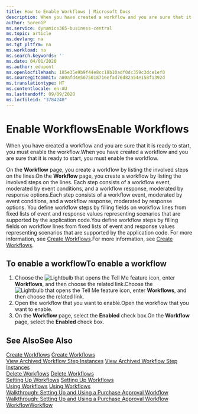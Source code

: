 ```yaml
---
title: How to Enable Workflows | Microsoft Docs
description: When you have created a workflow and you are sure that it is ready to start, you must enable the workflow.
author: SorenGP
ms.service: dynamics365-business-central
ms.topic: article
ms.devlang: na
ms.tgt_pltfrm: na
ms.workload: na
ms.search.keywords: ''
ms.date: 04/01/2020
ms.author: edupont
ms.openlocfilehash: 185e35e9b9f44e8cc18b10adf0dc359c3dce1ef0
ms.sourcegitcommit: a80afd4e5075018716efad76d82a54e158f1392d
ms.translationtype: HT
ms.contentlocale: en-AU
ms.lasthandoff: 09/09/2020
ms.locfileid: "3784240"
---
```

# <a name="enable-workflows"></a><span data-ttu-id="5552e-103">Enable Workflows</span><span class="sxs-lookup"><span data-stu-id="5552e-103">Enable Workflows</span></span>
<span data-ttu-id="5552e-104">When you have created a workflow and you are sure that it is ready to start, you must enable the workflow.</span><span class="sxs-lookup"><span data-stu-id="5552e-104">When you have created a workflow and you are sure that it is ready to start, you must enable the workflow.</span></span>  

 <span data-ttu-id="5552e-105">On the **Workflow** page, you create a workflow by listing the involved steps on the lines.</span><span class="sxs-lookup"><span data-stu-id="5552e-105">On the **Workflow** page, you create a workflow by listing the involved steps on the lines.</span></span> <span data-ttu-id="5552e-106">Each step consists of a workflow event, moderated by event conditions, and a workflow response, moderated by response options.</span><span class="sxs-lookup"><span data-stu-id="5552e-106">Each step consists of a workflow event, moderated by event conditions, and a workflow response, moderated by response options.</span></span> <span data-ttu-id="5552e-107">You define workflow steps by filling fields on workflow lines from fixed lists of event and response values representing scenarios that are supported by the application code.</span><span class="sxs-lookup"><span data-stu-id="5552e-107">You define workflow steps by filling fields on workflow lines from fixed lists of event and response values representing scenarios that are supported by the application code.</span></span> <span data-ttu-id="5552e-108">For more information, see [Create Workflows](across-how-to-create-workflows.md).</span><span class="sxs-lookup"><span data-stu-id="5552e-108">For more information, see [Create Workflows](across-how-to-create-workflows.md).</span></span>  

## <a name="to-enable-a-workflow"></a><span data-ttu-id="5552e-109">To enable a workflow</span><span class="sxs-lookup"><span data-stu-id="5552e-109">To enable a workflow</span></span>  
1.  <span data-ttu-id="5552e-110">Choose the ![Lightbulb that opens the Tell Me feature](media/ui-search/search_small.png "Tell me what you want to do") icon, enter **Workflows**, and then choose the related link.</span><span class="sxs-lookup"><span data-stu-id="5552e-110">Choose the ![Lightbulb that opens the Tell Me feature](media/ui-search/search_small.png "Tell me what you want to do") icon, enter **Workflows**, and then choose the related link.</span></span>  
2.  <span data-ttu-id="5552e-111">Open the workflow that you want to enable.</span><span class="sxs-lookup"><span data-stu-id="5552e-111">Open the workflow that you want to enable.</span></span>  
3.  <span data-ttu-id="5552e-112">On the **Workflow** page, select the **Enabled** check box.</span><span class="sxs-lookup"><span data-stu-id="5552e-112">On the **Workflow** page, select the **Enabled** check box.</span></span>  

## <a name="see-also"></a><span data-ttu-id="5552e-113">See Also</span><span class="sxs-lookup"><span data-stu-id="5552e-113">See Also</span></span>  
 <span data-ttu-id="5552e-114">[Create Workflows](across-how-to-create-workflows.md) </span><span class="sxs-lookup"><span data-stu-id="5552e-114">[Create Workflows](across-how-to-create-workflows.md) </span></span>  
 <span data-ttu-id="5552e-115">[View Archived Workflow Step Instances](across-how-to-view-archived-workflow-step-instances.md) </span><span class="sxs-lookup"><span data-stu-id="5552e-115">[View Archived Workflow Step Instances](across-how-to-view-archived-workflow-step-instances.md) </span></span>  
 <span data-ttu-id="5552e-116">[Delete Workflows](across-how-to-delete-workflows.md) </span><span class="sxs-lookup"><span data-stu-id="5552e-116">[Delete Workflows](across-how-to-delete-workflows.md) </span></span>  
 <span data-ttu-id="5552e-117">[Setting Up Workflows](across-set-up-workflows.md) </span><span class="sxs-lookup"><span data-stu-id="5552e-117">[Setting Up Workflows](across-set-up-workflows.md) </span></span>  
 <span data-ttu-id="5552e-118">[Using Workflows](across-use-workflows.md) </span><span class="sxs-lookup"><span data-stu-id="5552e-118">[Using Workflows](across-use-workflows.md) </span></span>  
 <span data-ttu-id="5552e-119">[Walkthrough: Setting Up and Using a Purchase Approval Workflow](walkthrough-setting-up-and-using-a-purchase-approval-workflow.md) </span><span class="sxs-lookup"><span data-stu-id="5552e-119">[Walkthrough: Setting Up and Using a Purchase Approval Workflow](walkthrough-setting-up-and-using-a-purchase-approval-workflow.md) </span></span>  
 [<span data-ttu-id="5552e-120">Workflow</span><span class="sxs-lookup"><span data-stu-id="5552e-120">Workflow</span></span>](across-workflow.md)   
